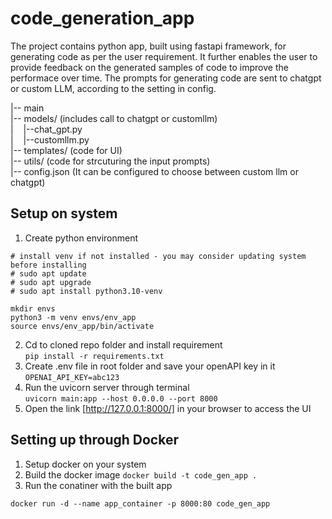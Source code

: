 # code_generation_app

The project contains python app, built using fastapi framework, for generating code as per the user requirement. It further enables the user to provide feedback on the generated samples of code to improve the performace over time. The prompts for generating code are sent to chatgpt or custom LLM, according to the setting in config.

|-- main  
|-- models/  (includes call to chatgpt or customllm)  
|&nbsp;&nbsp;&nbsp;&nbsp;|--chat_gpt.py  
|&nbsp;&nbsp;&nbsp;&nbsp;|--customllm.py  
|-- templates/  (code for UI)  
|-- utils/  (code for strcuturing the input prompts)  
|-- config.json (It can be configured to choose between custom llm or chatgpt)  


## Setup on system
1. Create python environment
```
# install venv if not installed - you may consider updating system before installing 
# sudo apt update
# sudo apt upgrade
# sudo apt install python3.10-venv

mkdir envs
python3 -m venv envs/env_app
source envs/env_app/bin/activate
```
2. Cd to cloned repo folder and install requirement  
```pip install -r requirements.txt```
3. Create .env file in root folder and save your openAPI key in it  
```OPENAI_API_KEY=abc123```
4. Run the uvicorn server through terminal  
```uvicorn main:app --host 0.0.0.0 --port 8000```
5. Open the link [http://127.0.0.1:8000/] in your browser to access the UI

## Setting up through Docker
1. Setup docker on your system
2. Build the docker image
```docker build -t code_gen_app .```
3. Run the conatiner with the built app
```
docker run -d --name app_container -p 8000:80 code_gen_app 
```
